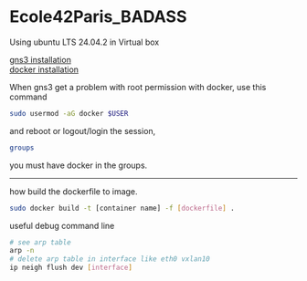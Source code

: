 # Ecole42Paris_BADASS
Using ubuntu LTS 24.04.2 in Virtual box


[gns3 installation](https://docs.gns3.com/docs/getting-started/installation/linux/) \
[docker installation](https://docs.docker.com/engine/install/ubuntu/)

When gns3 get a problem with root permission with docker, use this command 
```sh
sudo usermod -aG docker $USER
```
and reboot or logout/login the session,
```sh
groups
```
you must have docker in the groups.

---
how build the dockerfile to image.
```sh
sudo docker build -t [container name] -f [dockerfile] .
```

useful debug command line
```sh
# see arp table
arp -n
# delete arp table in interface like eth0 vxlan10
ip neigh flush dev [interface]
```